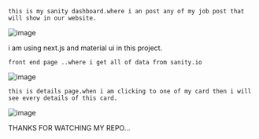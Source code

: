    this is my sanity dashboard.where i an post any of my job post that will show in our website.
![image](https://user-images.githubusercontent.com/69204772/123906514-22f90900-d996-11eb-9946-6b497afcd67d.png)


i am using next.js and material ui in this project.

    front end page ..where i get all of data from sanity.io
![image](https://user-images.githubusercontent.com/69204772/123905903-0b6d5080-d995-11eb-89f7-e332c6c446dd.png)



    this is details page.when i am clicking to one of my card then i will see every details of this card.
![image](https://user-images.githubusercontent.com/69204772/123905963-28a21f00-d995-11eb-991e-2a9c029c9b53.png)


THANKS FOR WATCHING MY REPO...